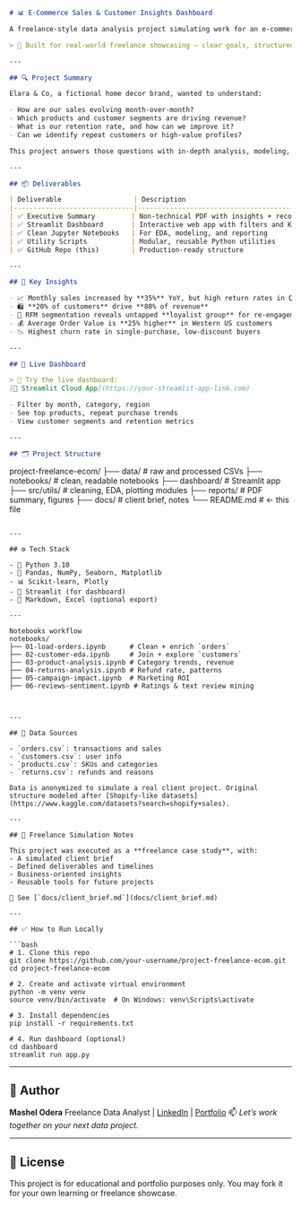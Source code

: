 ```markdown
# 📊 E-Commerce Sales & Customer Insights Dashboard

A freelance-style data analysis project simulating work for an e-commerce client (Elara & Co). This project delivers deep insights into sales trends, customer behavior, and product performance — from raw data to executive report and interactive dashboard.

> 🎯 Built for real-world freelance showcasing — clear goals, structured delivery, business value, and visual storytelling.

---

## 🔍 Project Summary

Elara & Co, a fictional home decor brand, wanted to understand:

- How are our sales evolving month-over-month?
- Which products and customer segments are driving revenue?
- What is our retention rate, and how can we improve it?
- Can we identify repeat customers or high-value profiles?

This project answers those questions with in-depth analysis, modeling, and polished deliverables.

---

## 📦 Deliverables

| Deliverable                  | Description                                        |
|------------------------------|----------------------------------------------------|
| ✅ Executive Summary         | Non-technical PDF with insights + recommendations |
| ✅ Streamlit Dashboard       | Interactive web app with filters and KPIs         |
| ✅ Clean Jupyter Notebooks   | For EDA, modeling, and reporting                  |
| ✅ Utility Scripts           | Modular, reusable Python utilities                |
| ✅ GitHub Repo (this)        | Production-ready structure                        |

---

## 🧠 Key Insights

- 📈 Monthly sales increased by **35%** YoY, but high return rates in Q4
- 🛍️ **20% of customers** drive **80% of revenue**
- 🎯 RFM segmentation reveals untapped **loyalist group** for re-engagement
- 💰 Average Order Value is **25% higher** in Western US customers
- 📉 Highest churn rate in single-purchase, low-discount buyers

---

## 🚀 Live Dashboard

> 🧪 Try the live dashboard:
[🔗 Streamlit Cloud App](https://your-streamlit-app-link.com)

- Filter by month, category, region
- See top products, repeat purchase trends
- View customer segments and retention metrics

---

## 🗂 Project Structure

```

project-freelance-ecom/
├── data/            # raw and processed CSVs
├── notebooks/       # clean, readable notebooks
├── dashboard/       # Streamlit app
├── src/utils/       # cleaning, EDA, plotting modules
├── reports/         # PDF summary, figures
├── docs/            # client brief, notes
└── README.md        # ← this file

````

---

## ⚙️ Tech Stack

- 🐍 Python 3.10
- 🧪 Pandas, NumPy, Seaborn, Matplotlib
- 📊 Scikit-learn, Plotly
- 🧼 Streamlit (for dashboard)
- 💼 Markdown, Excel (optional export)

---

Notebooks workflow 
notebooks/
├── 01-load-orders.ipynb      # Clean + enrich `orders`
├── 02-customer-eda.ipynb     # Join + explore `customers`
├── 03-product-analysis.ipynb # Category trends, revenue
├── 04-returns-analysis.ipynb # Refund rate, patterns
├── 05-campaign-impact.ipynb  # Marketing ROI
├── 06-reviews-sentiment.ipynb # Ratings & text review mining



---

## 📁 Data Sources

- `orders.csv`: transactions and sales
- `customers.csv`: user info
- `products.csv`: SKUs and categories
- `returns.csv`: refunds and reasons

Data is anonymized to simulate a real client project. Original structure modeled after [Shopify-like datasets](https://www.kaggle.com/datasets?search=shopify+sales).

---

## 💼 Freelance Simulation Notes

This project was executed as a **freelance case study**, with:
- A simulated client brief
- Defined deliverables and timelines
- Business-oriented insights
- Reusable tools for future projects

📁 See [`docs/client_brief.md`](docs/client_brief.md)

---

## ✅ How to Run Locally

```bash
# 1. Clone this repo
git clone https://github.com/your-username/project-freelance-ecom.git
cd project-freelance-ecom

# 2. Create and activate virtual environment
python -m venv venv
source venv/bin/activate  # On Windows: venv\Scripts\activate

# 3. Install dependencies
pip install -r requirements.txt

# 4. Run dashboard (optional)
cd dashboard
streamlit run app.py
````

---

## 📌 Author

**Mashel Odera**
Freelance Data Analyst | [LinkedIn](https://linkedin.com/in/mashelodera) | [Portfolio](https://yourportfolio.com)
📫 *Let’s work together on your next data project.*

---

## 📄 License

This project is for educational and portfolio purposes only. You may fork it for your own learning or freelance showcase.


